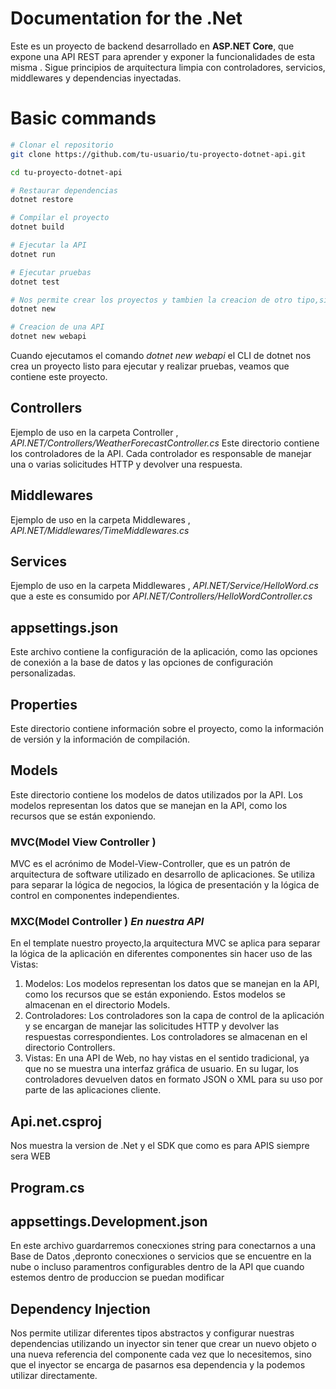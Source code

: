 
# Documentation for the .Net 

Este es un proyecto de backend desarrollado en **ASP.NET Core**, que expone una API REST para aprender y exponer la funcionalidades de esta misma . Sigue principios de arquitectura limpia con controladores, servicios, middlewares y dependencias inyectadas.


# Basic commands
```bash
# Clonar el repositorio
git clone https://github.com/tu-usuario/tu-proyecto-dotnet-api.git

cd tu-proyecto-dotnet-api

# Restaurar dependencias
dotnet restore

# Compilar el proyecto
dotnet build

# Ejecutar la API
dotnet run

# Ejecutar pruebas
dotnet test

# Nos permite crear los proyectos y tambien la creacion de otro tipo,si necesitas opciones usa dotnet new --List 
dotnet new

# Creacion de una API
dotnet new webapi

```
Cuando ejecutamos el comando *dotnet new webapi* el CLI de dotnet nos crea un proyecto listo para ejecutar y realizar pruebas,
veamos que contiene este proyecto.

## Controllers

Ejemplo de uso en la carpeta Controller , *API.NET/Controllers/WeatherForecastController.cs*
Este directorio contiene los controladores de la API.
Cada controlador es responsable de manejar una o varias solicitudes HTTP y devolver una respuesta.

## Middlewares

Ejemplo de uso en la carpeta Middlewares , *API.NET/Middlewares/TimeMiddlewares.cs*

## Services

Ejemplo de uso en la carpeta Middlewares , *API.NET/Service/HelloWord.cs* que a este es consumido por *API.NET/Controllers/HelloWordController.cs*

## appsettings.json

Este archivo contiene la configuración de la aplicación,
como las opciones de conexión a la base de datos y las opciones de configuración personalizadas.

## Properties
Este directorio contiene información sobre el proyecto,
como la información de versión y la información de compilación.

## Models
Este directorio contiene los modelos de datos utilizados por la API.
Los modelos representan los datos que se manejan en la API, como los recursos que se están exponiendo.

### MVC(Model View Controller )

MVC es el acrónimo de Model-View-Controller, que es un patrón de arquitectura de software utilizado en desarrollo de aplicaciones.
Se utiliza para separar la lógica de negocios, la lógica de presentación y la lógica de control en componentes independientes.

### MXC(Model  Controller ) *En nuestra API*
En el template nuestro proyecto,la arquitectura MVC se aplica para separar la lógica de la aplicación en diferentes componentes sin hacer uso de las Vistas:

1. Modelos: Los modelos representan los datos que se manejan en la API, como los recursos que se están exponiendo. Estos modelos se almacenan en el directorio Models.
2. Controladores: Los controladores son la capa de control de la aplicación y se encargan de manejar las solicitudes HTTP y devolver las respuestas correspondientes. Los controladores se almacenan en el directorio Controllers.
3. Vistas: En una API de Web, no hay vistas en el sentido tradicional, ya que no se muestra una interfaz gráfica de usuario. En su lugar, los controladores devuelven datos en formato JSON o XML para su uso por parte de las aplicaciones cliente.

## Api.net.csproj
Nos muestra la version de .Net y el SDK que como es para APIS siempre sera WEB

## Program.cs


## appsettings.Development.json
En  este archivo guardarremos conecxiones string para conectarnos a una Base de Datos ,depronto conecxiones o servicios que se encuentre en la nube
o incluso paramentros configurables dentro de la API que cuando estemos dentro de produccion se puedan modificar 


## Dependency Injection 

Nos permite utilizar diferentes tipos abstractos y configurar nuestras dependencias utilizando un inyector sin tener que 
crear un nuevo objeto o
una nueva referencia del componente cada vez que lo necesitemos,
sino que el inyector se encarga de pasarnos esa dependencia y la podemos utilizar directamente.   